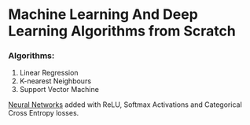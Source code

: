 # Machine Learning And Deep Learning Algorithms from Scratch

### Algorithms:
1. Linear Regression
2. K-nearest Neighbours
3. Support Vector Machine

<a href="https://github.com/NotShrirang/Machine-Learning-from-Scratch/tree/main/Neural%20Networks">Neural Networks</a> added with ReLU, Softmax Activations and Categorical Cross Entropy losses.
